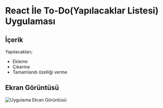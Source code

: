 
# React İle To-Do(Yapılacaklar Listesi) Uygulaması



## İçerik

Yapılacakları;
- Ekleme
- Çıkarma
- Tamamlandı özelliği verme

  
## Ekran Görüntüsü

![Uygulama Ekran Görüntüsü](https://user-images.githubusercontent.com/80119008/184900433-59e3a0ce-bee2-4f12-a14f-41ae9cb05163.png)

